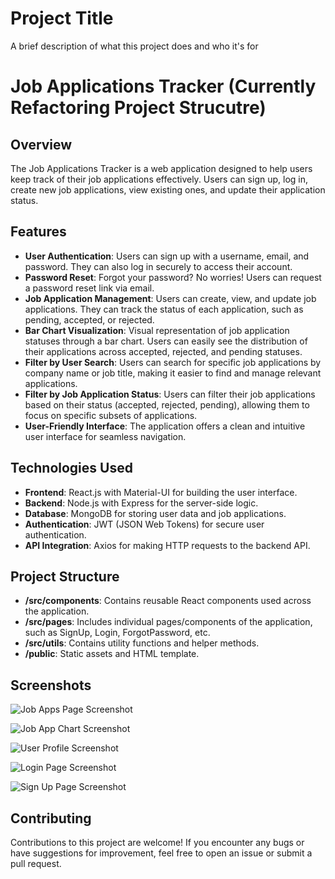 
# Project Title

A brief description of what this project does and who it's for


# Job Applications Tracker (Currently Refactoring Project Strucutre)

## Overview

The Job Applications Tracker is a web application designed to help users keep track of their job applications effectively. Users can sign up, log in, create new job applications, view existing ones, and update their application status.

## Features

- **User Authentication**: Users can sign up with a username, email, and password. They can also log in securely to access their account.
- **Password Reset**: Forgot your password? No worries! Users can request a password reset link via email.
- **Job Application Management**: Users can create, view, and update job applications. They can track the status of each application, such as pending, accepted, or rejected.
- **Bar Chart Visualization**: Visual representation of job application statuses through a bar chart. Users can easily see the distribution of their applications across accepted, rejected, and pending statuses.
- **Filter by User Search**: Users can search for specific job applications by company name or job title, making it easier to find and manage relevant applications.
- **Filter by Job Application Status**: Users can filter their job applications based on their status (accepted, rejected, pending), allowing them to focus on specific subsets of applications.
- **User-Friendly Interface**: The application offers a clean and intuitive user interface for seamless navigation.

## Technologies Used

- **Frontend**: React.js with Material-UI for building the user interface.
- **Backend**: Node.js with Express for the server-side logic.
- **Database**: MongoDB for storing user data and job applications.
- **Authentication**: JWT (JSON Web Tokens) for secure user authentication.
- **API Integration**: Axios for making HTTP requests to the backend API.

## Project Structure

- **/src/components**: Contains reusable React components used across the application.
- **/src/pages**: Includes individual pages/components of the application, such as SignUp, Login, ForgotPassword, etc.
- **/src/utils**: Contains utility functions and helper methods.
- **/public**: Static assets and HTML template.

## Screenshots

![Job Apps Page Screenshot](https://via.placeholder.com/468x300?text=App+Screenshot+Here)

![Job App Chart Screenshot](https://via.placeholder.com/468x300?text=App+Screenshot+Here)

![User Profile Screenshot](https://via.placeholder.com/468x300?text=App+Screenshot+Here)

![Login Page Screenshot](https://via.placeholder.com/468x300?text=App+Screenshot+Here)

![Sign Up Page Screenshot](https://via.placeholder.com/468x300?text=App+Screenshot+Here)

## Contributing

Contributions to this project are welcome! If you encounter any bugs or have suggestions for improvement, feel free to open an issue or submit a pull request.